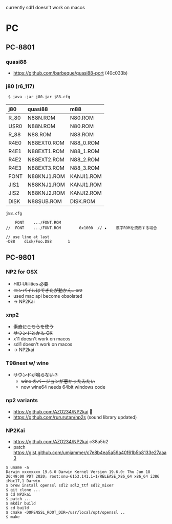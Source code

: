 currently sdl1 doesn't work on macos

# PC

## PC-8801

### quasi88

* https://github.com/barbeque/quasi88-port (40c033b)

### j80 (r6_117)

```
 $ java -jar j80.jar j88.cfg
```
| **j80** | **quasi88** | **m88** |
|:--------|:------------|:--------|
|        R\_80    |N88N.ROM     |N80.ROM    |
|        USR0    |N88N.ROM     |N80.ROM    |
|        R\_88    |N88.ROM      |N88.ROM  |
|        R4E0    |N88EXT0.ROM  |N88\_0.ROM  |
|        R4E1    |N88EXT1.ROM  |N88\_1.ROM  |
|        R4E2    |N88EXT2.ROM  |N88\_2.ROM  |
|        R4E3    |N88EXT3.ROM  |N88\_3.ROM  |
|        FONT    |N88KNJ1.ROM  |KANJI1.ROM |
|        JIS1    |N88KNJ1.ROM  |KANJI1.ROM |
|        JIS2    |N88KNJ2.ROM  |KANJI2.ROM |
|        DISK    |N88SUB.ROM   |DISK.ROM   |

`j88.cfg`
```
	FONT	.../FONT.ROM
//	FONT	.../FONT.ROM		0x1000	// ★	漢字ROMを流用する場合

// use line at last
-D88    disk/Foo.D88       1

```

## PC-9801

### NP2 for OSX

  * ~~HID Utilities 必要~~
  * ~~コンパイルはできたが動かん...orz~~
  * used mac api become obsolated
  * -> NP2Kai

### xnp2

  * ~~素直にこちらを使う~~
  * ~~サウンドとかも OK~~
  * x11 doesn't work on macos
  * sdl1 doesn't work on macos
  * -> NP2kai

### T98next w/ wine

  * ~~サウンドが鳴らない？~~
    * ~~wine のバージョンが悪かったみたい~~
    * now wine64 needs 64bit windows code

### np2 variants

 * https://github.com/AZO234/NP2kai 👑
 * https://github.com/rururutan/np2s (sound library updated)
 
### NP2Kai
 
 * https://github.com/AZO234/NP2kai c38a5b2
 * patch https://gist.github.com/umjammer/c7e8b4ea5a59a40f61b5b8133e27aaa3
 
 ```
 $ uname -a
 Darwin xxxxxxxx 19.6.0 Darwin Kernel Version 19.6.0: Thu Jun 18 20:49:00 PDT 2020; root:xnu-6153.141.1~1/RELEASE_X86_64 x86_64 i386 iMac17,1 Darwin
 $ brew install openssl sdl2 sdl2_ttf sdl2_mixer
 $ git clone ...
 $ cd NP2kai
 $ patch ...
 $ mkdir build
 $ cd build
 $ cmake -DOPENSSL_ROOT_DIR=/usr/local/opt/openssl ..
 $ make
 ```
 
